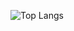 
![Top Langs](https://github-readme-stats.vercel.app/api/top-langs/?username=AloneFancy&theme=cobalt)
